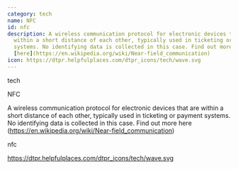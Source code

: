 ```yaml
---
category: tech
name: NFC
id: nfc
description: A wireless communication protocol for electronic devices that are
  within a short distance of each other, typically used in ticketing or payment
  systems. No identifying data is collected in this case. Find out more
  [here](https://en.wikipedia.org/wiki/Near-field_communication)
icon: https://dtpr.helpfulplaces.com/dtpr_icons/tech/wave.svg
---
```

tech

NFC

A wireless communication protocol for electronic devices that are within a short distance of each other, typically used in ticketing or payment systems. No identifying data is collected in this case. Find out more here (https://en.wikipedia.org/wiki/Near-field_communication)

nfc

https://dtpr.helpfulplaces.com/dtpr_icons/tech/wave.svg